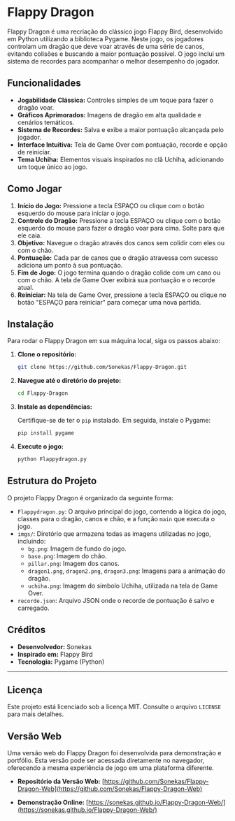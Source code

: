 # Flappy Dragon

Flappy Dragon é uma recriação do clássico jogo Flappy Bird, desenvolvido em Python utilizando a biblioteca Pygame. Neste jogo, os jogadores controlam um dragão que deve voar através de uma série de canos, evitando colisões e buscando a maior pontuação possível. O jogo inclui um sistema de recordes para acompanhar o melhor desempenho do jogador.




## Funcionalidades

*   **Jogabilidade Clássica:** Controles simples de um toque para fazer o dragão voar.
*   **Gráficos Aprimorados:** Imagens de dragão em alta qualidade e cenários temáticos.
*   **Sistema de Recordes:** Salva e exibe a maior pontuação alcançada pelo jogador.
*   **Interface Intuitiva:** Tela de Game Over com pontuação, recorde e opção de reiniciar.
*   **Tema Uchiha:** Elementos visuais inspirados no clã Uchiha, adicionando um toque único ao jogo.




## Como Jogar

1.  **Início do Jogo:** Pressione a tecla ESPAÇO ou clique com o botão esquerdo do mouse para iniciar o jogo.
2.  **Controle do Dragão:** Pressione a tecla ESPAÇO ou clique com o botão esquerdo do mouse para fazer o dragão voar para cima. Solte para que ele caia.
3.  **Objetivo:** Navegue o dragão através dos canos sem colidir com eles ou com o chão.
4.  **Pontuação:** Cada par de canos que o dragão atravessa com sucesso adiciona um ponto à sua pontuação.
5.  **Fim de Jogo:** O jogo termina quando o dragão colide com um cano ou com o chão. A tela de Game Over exibirá sua pontuação e o recorde atual.
6.  **Reiniciar:** Na tela de Game Over, pressione a tecla ESPAÇO ou clique no botão "ESPAÇO para reiniciar" para começar uma nova partida.




## Instalação

Para rodar o Flappy Dragon em sua máquina local, siga os passos abaixo:

1.  **Clone o repositório:**

    ```bash
    git clone https://github.com/Sonekas/Flappy-Dragon.git
    ```

2.  **Navegue até o diretório do projeto:**

    ```bash
    cd Flappy-Dragon
    ```

3.  **Instale as dependências:**

    Certifique-se de ter o `pip` instalado. Em seguida, instale o Pygame:

    ```bash
    pip install pygame
    ```

4.  **Execute o jogo:**

    ```bash
    python Flappydragon.py
    ```




## Estrutura do Projeto

O projeto Flappy Dragon é organizado da seguinte forma:

*   `Flappydragon.py`: O arquivo principal do jogo, contendo a lógica do jogo, classes para o dragão, canos e chão, e a função `main` que executa o jogo.
*   `imgs/`: Diretório que armazena todas as imagens utilizadas no jogo, incluindo:
    *   `bg.png`: Imagem de fundo do jogo.
    *   `base.png`: Imagem do chão.
    *   `pillar.png`: Imagem dos canos.
    *   `dragon1.png`, `dragon2.png`, `dragon3.png`: Imagens para a animação do dragão.
    *   `uchiha.png`: Imagem do símbolo Uchiha, utilizada na tela de Game Over.
*   `recorde.json`: Arquivo JSON onde o recorde de pontuação é salvo e carregado.




## Créditos

*   **Desenvolvedor:** Sonekas
*   **Inspirado em:** Flappy Bird
*   **Tecnologia:** Pygame (Python)

---




## Licença

Este projeto está licenciado sob a licença MIT. Consulte o arquivo `LICENSE` para mais detalhes.




## Versão Web

Uma versão web do Flappy Dragon foi desenvolvida para demonstração e portfólio. Esta versão pode ser acessada diretamente no navegador, oferecendo a mesma experiência de jogo em uma plataforma diferente.

*   **Repositório da Versão Web:** [https://github.com/Sonekas/Flappy-Dragon-Web](https://github.com/Sonekas/Flappy-Dragon-Web)




*   **Demonstração Online:** [https://sonekas.github.io/Flappy-Dragon-Web/](https://sonekas.github.io/Flappy-Dragon-Web/)


